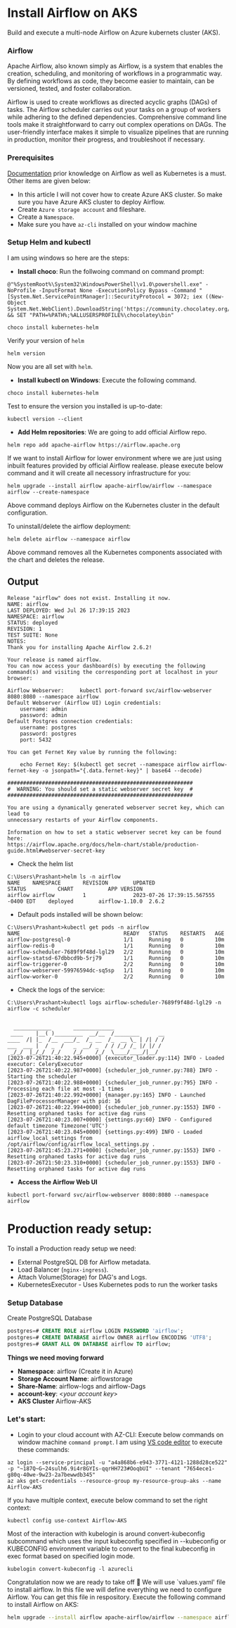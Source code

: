 # Install Airflow on AKS

Build and execute a multi-node Airflow on Azure kubernets cluster (AKS).

### Airflow
Apache Airflow, also known simply as Airflow, is a system that enables the creation, scheduling, and monitoring of workflows in a programmatic way. By defining workflows as code, they become easier to maintain, can be versioned, tested, and foster collaboration.

Airflow is used to create workflows as directed acyclic graphs (DAGs) of tasks. The Airflow scheduler carries out your tasks on a group of workers while adhering to the defined dependencies. Comprehensive command line tools make it straightforward to carry out complex operations on DAGs. The user-friendly interface makes it simple to visualize pipelines that are running in production, monitor their progress, and troubleshoot if necessary.


### Prerequisites

[Documentation](https://airflow.apache.org/docs/apache-airflow/stable/index.html)
prior knowledge on Airflow as well as Kubernetes is a must. Other items are given below:

- In this article I will not cover how to create Azure AKS cluster. So make sure you have Azure AKS cluster to deploy Airflow.
- Create `Azure storage account` and fileshare.
- Create a `Namespace`.
- Make sure you have `az-cli` installed on your window machine

### Setup Helm and kubectl
I am using windows so here are the steps:

* **Install choco**: Run the follwoing command on command prompt:

```
@"%SystemRoot%\System32\WindowsPowerShell\v1.0\powershell.exe" -NoProfile -InputFormat None -ExecutionPolicy Bypass -Command "[System.Net.ServicePointManager]::SecurityProtocol = 3072; iex ((New-Object System.Net.WebClient).DownloadString('https://community.chocolatey.org/install.ps1'))" && SET "PATH=%PATH%;%ALLUSERSPROFILE%\chocolatey\bin"
```
```
choco install kubernetes-helm
``` 
Verify your version of `helm`
```
helm version
``` 
Now you are all set with `helm`.

* **Install kubectl on Windows**: Execute the following command.
```
choco install kubernetes-helm
``` 
Test to ensure the version you installed is up-to-date:

```
kubectl version --client
```
* **Add Helm repositories**: We are going to add official Airflow repo.
```
helm repo add apache-airflow https://airflow.apache.org
```
If we want to install Airflow for lower environment where we are just using inbuilt features provided by official Airflow realease. please execute below command and it will create all necessory infrastructure for you:
```
helm upgrade --install airflow apache-airflow/airflow --namespace airflow --create-namespace
```
Above command deploys Airflow on the Kubernetes cluster in the default configuration.

To uninstall/delete the airflow deployment:
```
helm delete airflow --namespace airflow
```
Above command removes all the Kubernetes components associated with the chart and deletes the release.

## Output
```
Release "airflow" does not exist. Installing it now.
NAME: airflow
LAST DEPLOYED: Wed Jul 26 17:39:15 2023
NAMESPACE: airflow
STATUS: deployed
REVISION: 1
TEST SUITE: None
NOTES:
Thank you for installing Apache Airflow 2.6.2!

Your release is named airflow.
You can now access your dashboard(s) by executing the following command(s) and visiting the corresponding port at localhost in your browser:

Airflow Webserver:     kubectl port-forward svc/airflow-webserver 8080:8080 --namespace airflow
Default Webserver (Airflow UI) Login credentials:
    username: admin
    password: admin
Default Postgres connection credentials:
    username: postgres
    password: postgres
    port: 5432

You can get Fernet Key value by running the following:

    echo Fernet Key: $(kubectl get secret --namespace airflow airflow-fernet-key -o jsonpath="{.data.fernet-key}" | base64 --decode)

###########################################################
#  WARNING: You should set a static webserver secret key  #
###########################################################

You are using a dynamically generated webserver secret key, which can lead to
unnecessary restarts of your Airflow components.

Information on how to set a static webserver secret key can be found here:
https://airflow.apache.org/docs/helm-chart/stable/production-guide.html#webserver-secret-key
```
* Check the helm list
```
C:\Users\Prashant>helm ls -n airflow
NAME    NAMESPACE       REVISION        UPDATED                                 STATUS          CHART           APP VERSION
airflow airflow         1               2023-07-26 17:39:15.567555 -0400 EDT    deployed        airflow-1.10.0  2.6.2
```
* Default pods installed will be shown below:
```
C:\Users\Prashant>kubectl get pods -n airflow
NAME                                 READY   STATUS    RESTARTS   AGE
airflow-postgresql-0                 1/1     Running   0          10m
airflow-redis-0                      1/1     Running   0          10m
airflow-scheduler-7689f9f48d-lgl29   2/2     Running   0          10m
airflow-statsd-67dbbcd9b-5rj79       1/1     Running   0          10m
airflow-triggerer-0                  2/2     Running   0          10m
airflow-webserver-59976594dc-sq5sp   1/1     Running   0          10m
airflow-worker-0                     2/2     Running   0          10m
```
* Check the logs of the service:
```
C:\Users\Prashant>kubectl logs airflow-scheduler-7689f9f48d-lgl29 -n airflow -c scheduler


  ____________       _____________
 ____    |__( )_________  __/__  /________      __
____  /| |_  /__  ___/_  /_ __  /_  __ \_ | /| / /
___  ___ |  / _  /   _  __/ _  / / /_/ /_ |/ |/ /
 _/_/  |_/_/  /_/    /_/    /_/  \____/____/|__/
[2023-07-26T21:40:22.945+0000] {executor_loader.py:114} INFO - Loaded executor: CeleryExecutor
[2023-07-26T21:40:22.987+0000] {scheduler_job_runner.py:788} INFO - Starting the scheduler
[2023-07-26T21:40:22.988+0000] {scheduler_job_runner.py:795} INFO - Processing each file at most -1 times
[2023-07-26T21:40:22.992+0000] {manager.py:165} INFO - Launched DagFileProcessorManager with pid: 16
[2023-07-26T21:40:22.994+0000] {scheduler_job_runner.py:1553} INFO - Resetting orphaned tasks for active dag runs
[2023-07-26T21:40:23.007+0000] {settings.py:60} INFO - Configured default timezone Timezone('UTC')
[2023-07-26T21:40:23.045+0000] {settings.py:499} INFO - Loaded airflow_local_settings from /opt/airflow/config/airflow_local_settings.py .
[2023-07-26T21:45:23.271+0000] {scheduler_job_runner.py:1553} INFO - Resetting orphaned tasks for active dag runs
[2023-07-26T21:50:23.310+0000] {scheduler_job_runner.py:1553} INFO - Resetting orphaned tasks for active dag runs
```
* **Access the Airflow Web UI**
```
kubectl port-forward svc/airflow-webserver 8080:8080 --namespace airflow
```
# Production ready setup:
To install a Production ready setup we need:
- External PostgreSQL DB for Airflow metadata.
- Load Balancer (`nginx-ingress`). 
- Attach Volume(Storage) for DAG's and Logs.    
- KubernetesExecutor - Uses Kubernetes pods to run the worker tasks

### Setup Database
Create PostgreSQL Database
```sql
postgres=# CREATE ROLE airflow LOGIN PASSWORD 'airflow';
postgres=# CREATE DATABASE airflow OWNER airflow ENCODING 'UTF8';
postgres=# GRANT ALL ON DATABASE airflow TO airflow;
```
**Things we need moving forward**
- **Namespace**: airflow (Create it in Azure)
- **Storage Account Name**: airflowstorage 
- **Share-Name**: airflow-logs and airflow-Dags 
- **account-key**: <*your account key*>
- **AKS Cluster** Airflow-AKS  

### Let's start:

- Login to your cloud account with AZ-CLI: Execute below commands on window machine `command prompt`. I am using [VS code editor](https://code.visualstudio.com/) to execute these commands:
```
az login --service-principal -u "a4a868b6-e943-3771-4121-1288d28ce522" -p "~187Q~G~24sulh6.9i4r8GYIs-qqrHH723#OoqbUI" --tenant "7654ece1-g80q-40we-9w23-2a7bewwdb345"
az aks get-credentials --resource-group my-resource-group-aks --name Airflow-AKS
```
If you have multiple context, execute below command to set the right context:
```
kubectl config use-context Airflow-AKS
```
Most of the interaction with kubelogin is around convert-kubeconfig subcommand which uses the input kubeconfig specified in --kubeconfig or KUBECONFIG environment variable to convert to the final kubeconfig in exec format based on specified login mode.
```
kubelogin convert-kubeconfig -l azurecli
```
Congratulation now we are ready to take off 🚀
We will use `values.yaml' file to install airflow. In this file we will define everything we need to configure Airflow. You can get this file in respository. Execute the following command to install Airflow on AKS:
```bash
helm upgrade --install airflow apache-airflow/airflow --namespace airflow -f values.yaml --debug --timeout 10m0s
```





